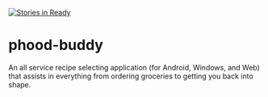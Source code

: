 [![Stories in Ready](https://badge.waffle.io/WilliamRADFunk/phood-buddy.png?label=ready&title=Ready)](https://waffle.io/WilliamRADFunk/phood-buddy)
# phood-buddy
An all service recipe selecting application (for Android, Windows, and Web) that assists in everything from ordering groceries to getting you back into shape.
